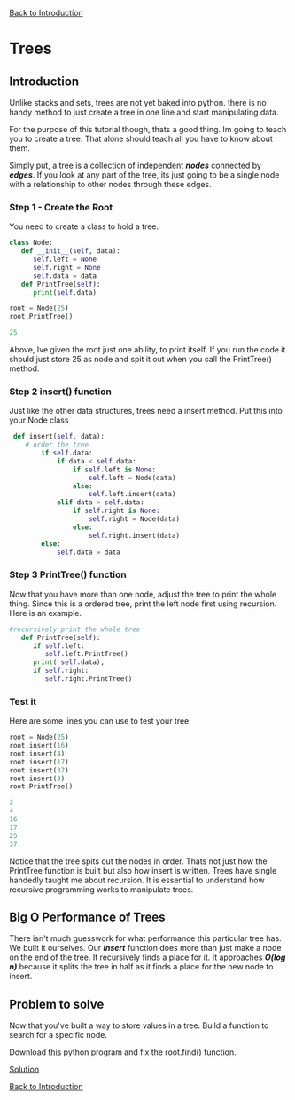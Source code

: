 [Back to Introduction](introduction.md)
# Trees
## Introduction
Unlike stacks and sets, trees are not yet baked into python. there is no handy method to just create a tree in one line and  start manipulating data. 

For the purpose of this tutorial though, thats a good thing. Im going to teach you to create a tree. That alone should teach all you have to know about them.

Simply put, a tree is a collection of independent ***nodes*** connected by ***edges***. If you look at any part of the tree, its just going to be a single node with a relationship to other nodes through these edges. 

### Step 1 - Create the Root
You need to create a class to hold a tree. 
```python
class Node:
   def __init__(self, data):
      self.left = None
      self.right = None
      self.data = data
   def PrintTree(self):
      print(self.data)

root = Node(25)
root.PrintTree()
```
```python
25
```
Above, Ive given the root just one ability, to print itself.
If you run the code it should just store 25 as node and spit it out when you call the PrintTree() method.

### Step 2 insert() function
Just like the other data structures, trees need a insert method. Put this into your Node class
```python
 def insert(self, data):
    # order the tree
        if self.data:
            if data < self.data:
                if self.left is None:
                    self.left = Node(data)
                else:
                    self.left.insert(data)
            elif data > self.data:
                if self.right is None:
                    self.right = Node(data)
                else:
                    self.right.insert(data)
        else:
            self.data = data
```

### Step 3 PrintTree() function
Now that you have more than one node, adjust the tree to print the whole thing. Since this is a ordered tree, print the left node first using recursion. Here is an example.
```python
#recursively print the whole tree
   def PrintTree(self):
      if self.left:
         self.left.PrintTree()
      print( self.data),
      if self.right:
         self.right.PrintTree()
```

### Test it
Here are some lines you can use to test your tree:
```python
root = Node(25)
root.insert(16)
root.insert(4)
root.insert(17)
root.insert(37)
root.insert(3)
root.PrintTree()
```
```python
3
4
16
17
25
37
```
Notice that the tree spits out the nodes in order. Thats not just how the PrintTree function is built but also how insert is written. Trees have single handedly taught me about recursion. It is essential to understand how recursive programming works to manipulate trees.

## Big O Performance of Trees
There isn't much guesswork for what performance this particular tree has. We built it ourselves. 
Our ***insert*** function does more than just make a node on the end of the tree. It recursively finds a place for it. It approaches ***O(log n)*** because it splits the tree in half as it finds a place for the new node to insert.

## Problem to solve
Now that you've built a way to store values in a tree. Build a function to search for a specific node.

Download [this](treeproblem.py) python program and fix the root.find() function.

[Solution](treesolution.py)

[Back to Introduction](introduction.md)